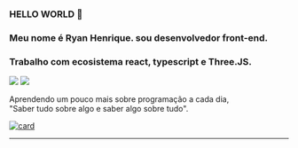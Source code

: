 
### HELLO WORLD 👋
### Meu nome é Ryan Henrique. sou desenvolvedor front-end.
### Trabalho com ecosistema react, typescript e Three.JS. 

<img src="[https://img.shields.io/static/v1](https://github.com/Ryanzitto?tab=repositories)?label=Overview&message=RYAN&color=f8efd4&style=for-the-badge&logo=GitHub">
<img src="https://img.shields.io/static/v1?label=Overview&message=RYAN&color=f8efd4&style=for-the-badge&logo=LinkedIn">

<p>Aprendendo um pouco mais sobre programação a cada dia, 
<br/>"Saber tudo sobre algo e saber algo sobre tudo".</p>

[![card](https://github-readme-stats.vercel.app/api?username=ryanzitto&theme=dark&show_icons=true)](https://github.com/anuraghazra/github-readme-stats)
<hr>
